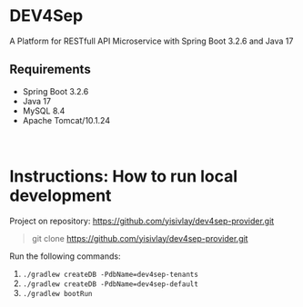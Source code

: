 # DEV4Sep
A Platform for RESTfull API Microservice with Spring Boot 3.2.6 and Java 17

## Requirements
* Spring Boot 3.2.6
* Java 17
* MySQL 8.4
* Apache Tomcat/10.1.24

<br> Instructions: How to run local development
=================
Project on repository: https://github.com/yisivlay/dev4sep-provider.git
>git clone https://github.com/yisivlay/dev4sep-provider.git

Run the following commands:
1. `./gradlew createDB -PdbName=dev4sep-tenants`
2. `./gradlew createDB -PdbName=dev4sep-default`
3. `./gradlew bootRun`
